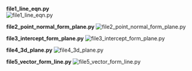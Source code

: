 **file1_line_eqn.py**<br>
![file1_line_eqn.py](https://raw.githubusercontent.com/saarthdeshpande/FSF-mathematics-python-code-archive/master/FSF-2020/calculus-of-several-variables/geometry-of-planes-and-curves/equations-of-planes-and-lines/file1_line_eqn.gif)

**file2_point_normal_form_plane.py**
![file2_point_normal_form_plane.py](https://raw.githubusercontent.com/saarthdeshpande/FSF-mathematics-python-code-archive/master/FSF-2020/calculus-of-several-variables/geometry-of-planes-and-curves/equations-of-planes-and-lines/file2_point_normal_form_plane.gif)

**file3_intercept_form_plane.py**
![file3_intercept_form_plane.py](https://raw.githubusercontent.com/saarthdeshpande/FSF-mathematics-python-code-archive/master/FSF-2020/calculus-of-several-variables/geometry-of-planes-and-curves/equations-of-planes-and-lines/file3_intercept_form_plane.gif)

**file4_3d_plane.py**
![file4_3d_plane.py](https://raw.githubusercontent.com/saarthdeshpande/FSF-mathematics-python-code-archive/master/FSF-2020/calculus-of-several-variables/geometry-of-planes-and-curves/equations-of-planes-and-lines/file4_3d_plane.gif)

**file5_vector_form_line.py**
![file5_vector_form_line.py](https://raw.githubusercontent.com/saarthdeshpande/FSF-mathematics-python-code-archive/master/FSF-2020/calculus-of-several-variables/geometry-of-planes-and-curves/equations-of-planes-and-lines/file5_vector_form_line.gif)
